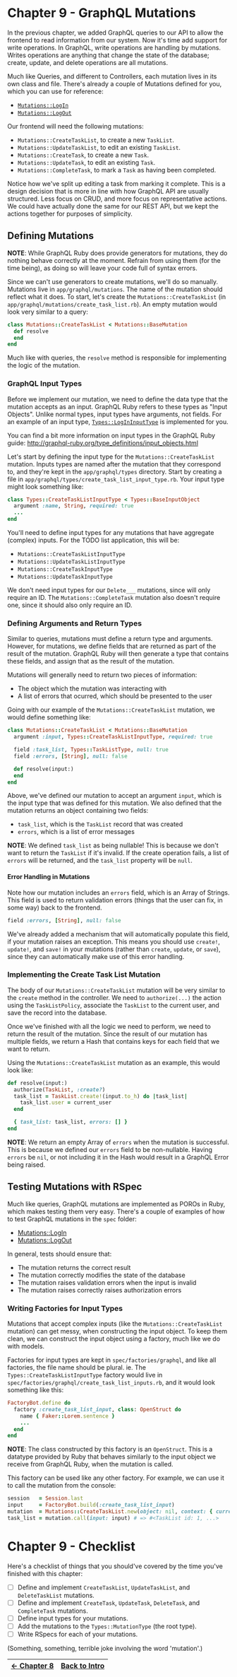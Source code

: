 # Chapter 9 - GraphQL Mutations
In the previous chapter, we added GraphQL queries to our API to allow the frontend to read information from our system.
Now it's time add support for write operations. In GraphQL, write operations are handling by mutations.
Writes operations are anything that change the state of the database;
create, update, and delete operations are all mutations.

Much like Queries, and different to Controllers, each mutation lives in its own class and file.
There's already a couple of Mutations defined for you, which you can use for reference:
 - [`Mutations::LogIn`](../app/graphql/mutations/log_in.rb)
 - [`Mutations::LogOut`](../app/graphql/mutations/log_out.rb)

Our frontend will need the following mutations:
 - `Mutations::CreateTaskList`, to create a new `TaskList`.
 - `Mutations::UpdateTaskList`, to edit an existing `TaskList`.
 - `Mutations::CreateTask`, to create a new `Task`.
 - `Mutations::UpdateTask`, to edit an existing `Task`.
 - `Mutations::CompleteTask`, to mark a `Task` as having been completed.

Notice how we've split up editing a task from marking it complete. This is a design decision that is more in line with
how GraphQL API are usually structured. Less focus on CRUD, and more focus on representative actions.
We could have actually done the same for our REST API, but we kept the actions together for purposes of simplicity.

## Defining Mutations

**NOTE**: While GraphQL Ruby does provide generators for mutations, they do nothing behave correctly at the moment.
Refrain from using them (for the time being), as doing so will leave your code full of syntax errors.

Since we can't use generators to create mutations, we'll do so manually. Mutations live in `app/graphql/mutations`.
The name of the mutation should reflect what it does.
To start, let's create the `Mutations::CreateTaskList` (in `app/graphql/mutations/create_task_list.rb`).
An empty mutation would look very similar to a query:

```ruby
class Mutations::CreateTaskList < Mutations::BaseMutation
  def resolve
  end
end
```

Much like with queries, the `resolve` method is responsible for implementing the logic of the mutation.

### GraphQL Input Types
Before we implement our mutation, we need to define the data type that the mutation accepts as an input.
GraphQL Ruby refers to these types as "Input Objects". Unlike normal types, input types have arguments, not fields.
For an example of an input type, [`Types::LogInInputType`](../app/graphql/types/log_in_input_type.rb) is implemented for you.

You can find a bit more information on input types in the GraphQL Ruby guide:
http://graphql-ruby.org/type_definitions/input_objects.html

Let's start by defining the input type for the `Mutations::CreateTaskList` mutation.
Inputs types are named after the mutation that they correspond to, and they're kept in the `app/graphql/types` directory.
Start by creating a file in `app/graphql/types/create_task_list_input_type.rb`. Your input type might look something like:

```ruby
class Types::CreateTaskListInputType < Types::BaseInputObject
  argument :name, String, required: true
  ...
end
```

You'll need to define input types for any mutations that have aggregate (complex) inputs.
For the TODO list application, this will be:
 - `Mutations::CreateTaskListInputType`
 - `Mutations::UpdateTaskListInputType`
 - `Mutations::CreateTaskInputType`
 - `Mutations::UpdateTaskInputType`

We don't need input types for our `Delete___` mutations, since will only require an ID.
The `Mutations::CompleteTask` mutation also doesn't require one, since it should also only require an ID.

### Defining Arguments and Return Types
Similar to queries, mutations must define a return type and arguments. However, for mutations, we define fields that
are returned as part of the result of the mutation. GraphQL Ruby will then generate a type that contains these fields,
and assign that as the result of the mutation.

Mutations will generally need to return two pieces of information:
 - The object which the mutation was interacting with
 - A list of errors that ocurred, which should be presented to the user

Going with our example of the `Mutations::CreateTaskList` mutation, we would define something like:

```ruby
class Mutations::CreateTaskList < Mutations::BaseMutation
  argument :input, Types::CreateTaskListInputType, required: true

  field :task_list, Types::TaskListType, null: true
  field :errors, [String], null: false

  def resolve(input:)
  end
end
```

Above, we've defined our mutation to accept an argument `input`, which is the input type that was defined for this mutation.
We also defined that the mutation returns an object containing two fields:
 - `task_list`, which is the `TaskList` record that was created
 - `errors`, which is a list of error messages

**NOTE**: We defined `task_list` as being nullable! This is because we don't want to return the `TaskList` if it's invalid.
If the create operation fails, a list of `errors` will be returned, and the `task_list` property will be `null`.

#### Error Handling in Mutations
Note how our mutation includes an `errors` field, which is an Array of Strings.
This field is used to return validation errors (things that the user can fix, in some way) back to the frontend.

```ruby
field :errors, [String], null: false
```

We've already added a mechanism that will automatically populate this field, if your mutation raises an exception.
This means you should use `create!`, `update!`, and `save!` in your mutations (rather than `create`, `update`, or
`save`), since they can automatically make use of this error handling.

### Implementing the Create Task List Mutation
The body of our `Mutations::CreateTaskList` mutation will be very similar to the `create` method in the controller.
We need to `authorize(...)` the action using the `TaskListPolicy`, associate the `TaskList` to the current user,
and save the record into the database.

Once we've finished with all the logic we need to perform, we need to return the result of the mutation.
Since the result of our mutation has multiple fields, we return a Hash that contains keys for each field that
we want to return.

Using the `Mutations::CreateTaskList` mutation as an example, this would look like:

```ruby
def resolve(input:)
  authorize(TaskList, :create?)
  task_list = TaskList.create!(input.to_h) do |task_list|
    task_list.user = current_user
  end

  { task_list: task_list, errors: [] }
end
```

**NOTE**: We return an empty Array of `errors` when the mutation is successful.
This is because we defined our `errors` field to be non-nullable. Having `errors` be `nil`, or not including it
in the Hash would result in a GraphQL Error being raised.

## Testing Mutations with RSpec
Much like queries, GraphQL mutations are implemented as POROs in Ruby, which makes testing them very easy.
There's a couple of examples of how to test GraphQL mutations in the `spec` folder:
 - [Mutations::LogIn](../spec/graphql/mutations/log_in_spec.rb)
 - [Mutations::LogOut](../spec/graphql/mutations/log_out_spec.rb)

In general, tests should ensure that:
 - The mutation returns the correct result
 - The mutation correctly modifies the state of the database
 - The mutation raises validation errors when the input is invalid
 - The mutation raises correctly raises authorization errors

### Writing Factories for Input Types
Mutations that accept complex inputs (like the `Mutations::CreateTaskList` mutation) can get messy, when constructing
the input object. To keep them clean, we can construct the input object using a factory, much like we do with models.

Factories for input types are kept in `spec/factories/graphql`, and like all factories, the file name should be plural.
ie. The `Types::CreateTaskListInputType` factory would live in `spec/factories/graphql/create_task_list_inputs.rb`,
and it would look something like this:

```ruby
FactoryBot.define do
  factory :create_task_list_input, class: OpenStruct do
    name { Faker::Lorem.sentence }
    ...
  end
end
```

**NOTE**: The class constructed by this factory is an `OpenStruct`. This is a datatype provided by Ruby that behaves
similarly to the input object we receive from GraphQL Ruby, when the mutation is called.

This factory can be used like any other factory.
For example, we can use it to call the mutation from the console:

```ruby
session   = Session.last
input     = FactoryBot.build(:create_task_list_input)
mutation  = Mutations::CreateTaskList.new(object: nil, context: { current_session: session })
task_list = mutation.call(input: input) # => #<TaskList id: 1, ...>
```

# Chapter 9 - Checklist
Here's a checklist of things that you should've covered by the time you've finished with this chapter:

- [ ] Define and implement `CreateTaskList`, `UpdateTaskList`, and `DeleteTaskList` mutations.
- [ ] Define and implement `CreateTask`, `UpdateTask`, `DeleteTask`, and `CompleteTask` mutations.
- [ ] Define input types for your mutations.
- [ ] Add the mutations to the `Types::MutationType` (the root type).
- [ ] Write RSpecs for each of your mutations.

(Something, something, terrible joke involving the word 'mutation'.)

| [&larr; Chapter 8](./Chapter%208%20-%20GraphQL%20Queries.md) | [Back to Intro](../README.md) |
| --:| --:|
